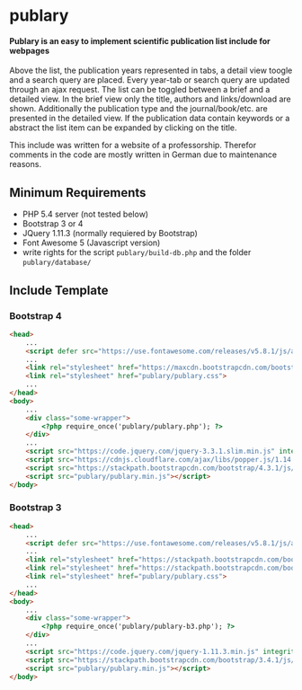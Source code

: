 # publary

#### Publary is an easy to implement scientific publication list include for webpages

Above the list, the publication years represented in tabs, a detail view toogle and a search query are placed. Every year-tab or search query are updated through an ajax request. The list can be toggled between a brief and a detailed view. In the brief view only the title, authors and links/download are shown. Additionally the publication type and the journal/book/etc. are presented in the detailed view. If the publication data contain keywords or a abstract the list item can be expanded by clicking on the title.

This include was written for a website of a professorship. Therefor comments in the code are mostly written in German due to maintenance reasons.

## Minimum Requirements

- PHP 5.4 server (not tested below)
- Bootstrap 3 or 4
- JQuery 1.11.3 (normally requiered by Bootstrap)
- Font Awesome 5 (Javascript version)
- write rights for the script `publary/build-db.php` and the folder `publary/database/`

## Include Template

### Bootstrap 4

```html
<head>
    ...
    <script defer src="https://use.fontawesome.com/releases/v5.8.1/js/all.js" integrity="sha384-g5uSoOSBd7KkhAMlnQILrecXvzst9TdC09/VM+pjDTCM+1il8RHz5fKANTFFb+gQ" crossorigin="anonymous"></script>
    ...
    <link rel="stylesheet" href="https://maxcdn.bootstrapcdn.com/bootstrap/4.3.1/css/bootstrap.min.css">
    <link rel="stylesheet" href="publary/publary.css">
    ...
</head>
<body>
    ...
    <div class="some-wrapper">
        <?php require_once('publary/publary.php'); ?>
    </div>
    ...
    <script src="https://code.jquery.com/jquery-3.3.1.slim.min.js" integrity="sha384-q8i/X+965DzO0rT7abK41JStQIAqVgRVzpbzo5smXKp4YfRvH+8abtTE1Pi6jizo" crossorigin="anonymous"></script>
    <script src="https://cdnjs.cloudflare.com/ajax/libs/popper.js/1.14.7/umd/popper.min.js" integrity="sha384-UO2eT0CpHqdSJQ6hJty5KVphtPhzWj9WO1clHTMGa3JDZwrnQq4sF86dIHNDz0W1" crossorigin="anonymous"></script>
    <script src="https://stackpath.bootstrapcdn.com/bootstrap/4.3.1/js/bootstrap.min.js" integrity="sha384-JjSmVgyd0p3pXB1rRibZUAYoIIy6OrQ6VrjIEaFf/nJGzIxFDsf4x0xIM+B07jRM" crossorigin="anonymous"></script>
    <script src="publary/publary.min.js"></script>
</body>
```

### Bootstrap 3

```html
<head>
    ...
    <script defer src="https://use.fontawesome.com/releases/v5.8.1/js/all.js" integrity="sha384-g5uSoOSBd7KkhAMlnQILrecXvzst9TdC09/VM+pjDTCM+1il8RHz5fKANTFFb+gQ" crossorigin="anonymous"></script>
    ...
    <link rel="stylesheet" href="https://stackpath.bootstrapcdn.com/bootstrap/3.4.1/css/bootstrap.min.css" integrity="sha384-HSMxcRTRxnN+Bdg0JdbxYKrThecOKuH5zCYotlSAcp1+c8xmyTe9GYg1l9a69psu" crossorigin="anonymous">
    <link rel="stylesheet" href="https://stackpath.bootstrapcdn.com/bootstrap/3.4.1/css/bootstrap-theme.min.css" integrity="sha384-6pzBo3FDv/PJ8r2KRkGHifhEocL+1X2rVCTTkUfGk7/0pbek5mMa1upzvWbrUbOZ" crossorigin="anonymous">
    <link rel="stylesheet" href="publary/publary.css">
    ...
</head>
<body>
    ...
    <div class="some-wrapper">
        <?php require_once('publary/publary-b3.php'); ?>
    </div>
    ...
    <script src="https://code.jquery.com/jquery-1.11.3.min.js" integrity="sha256-7LkWEzqTdpEfELxcZZlS6wAx5Ff13zZ83lYO2/ujj7g=" crossorigin="anonymous"></script>
    <script src="https://stackpath.bootstrapcdn.com/bootstrap/3.4.1/js/bootstrap.min.js" integrity="sha384-aJ21OjlMXNL5UyIl/XNwTMqvzeRMZH2w8c5cRVpzpU8Y5bApTppSuUkhZXN0VxHd" crossorigin="anonymous"></script>
    <script src="publary/publary.min.js"></script>
</body>
```
